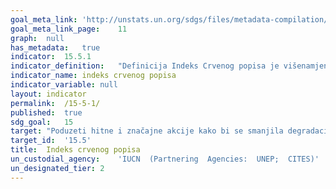 ```yaml
---	
goal_meta_link:	'http://unstats.un.org/sdgs/files/metadata-compilation/Metadata-Goal-15.pdf'
goal_meta_link_page:	11
graph:	null
has_metadata:	true
indicator:	15.5.1
indicator_definition:	"Definicija Indeks Crvenog popisa je višenamjenski pokazatelj koji mjeri ukupnu promjenu rizika od izumiranja po skupinama vrsta. Temelji se na broju vrsta u svakoj kategoriji opasnosti od izumiranja na IUCN Crveni popis ugroženih vrsta. Ovaj se pokazatelj izražava kao indeks u rasponu od 0 do 1. Koncepti Ugrožene vrste su one navedene na IUCN crvenom popisu ugroženih vrsta u kategorijama Ranjive, ugrožene ili kritično ugrožene (tj. Vrste koje su okrenute visokom, ili iznimno visoki rizik od izumiranja u divljini u srednjoročnoj budućnosti). Promjene tijekom vremena u omjeru vrsta prijeti izumiranje uvelike potaknute poboljšanjem znanja i promjenom taksonomije. IUCN Red List Index (RLI) stoga računa da takve promjene daju informativniji pokazatelj od jednostavnog dijela ugroženih vrsta. Mjeri promjenu agregatnog rizika od izumiranja po skupinama vrsta tijekom vremena, što proizlazi iz stvarnih poboljšanja ili pogoršanja statusa pojedinih vrsta. Može se izračunati za svaki skup reprezentativnih vrsta koji je procjenjen za IUCN Crveni popis ugroženih vrsta najmanje dva puta."
indicator_name:	indeks crvenog popisa
indicator_variable:	null
layout:	indicator
permalink:	/15-5-1/
published:	true  
sdg_goal:	15
target:	"Poduzeti hitne i značajne akcije kako bi se smanjila degradacija prirodnih staništa, zaustavila gubitak biološke raznolikosti i do 2020. godine zaštitili i spriječili izumiranje ugroženih vrsta."
target_id:	'15.5'
title:	Indeks crvenog popisa
un_custodial_agency:	'IUCN  (Partnering  Agencies:  UNEP;  CITES)'
un_designated_tier:	2
---	
```


